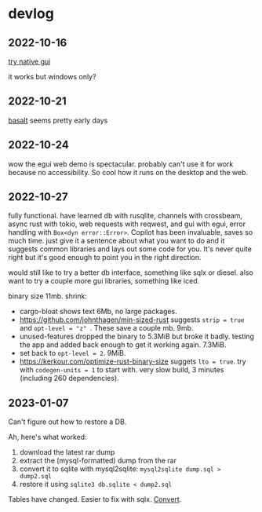# devlog

## 2022-10-16

[try native gui](https://github.com/gabdube/native-windows-gui)

it works but windows only?

## 2022-10-21

[basalt](https://github.com/AustinJ235/basalt) seems pretty early days

## 2022-10-24

wow the egui web demo is spectacular. probably can't use it for work because no accessibility. So cool how it runs on the desktop and the web. 

## 2022-10-27

fully functional. have learned db with rusqlite, channels with crossbeam, async rust with tokio, web requests with reqwest, and gui with egui, error handling with `Box<dyn error::Error>`. Copilot has been invaluable, saves so much time. just give it a sentence about what you want to do and it suggests common libraries and lays out some code for you. It's never quite right but it's good enough to point you in the right direction.

would still like to try a better db interface, something like sqlx or diesel. also want to try a couple more gui libraries, something like iced.

binary size 11mb. shrink:
 - cargo-bloat shows text 6Mb, no large packages. 
 - https://github.com/johnthagen/min-sized-rust suggests `strip = true ` and `opt-level = "z" `. These save a couple mb. 9mb.
 - unused-features dropped the binary to 5.3MiB but broke it badly. testing the app and added back enough to get it working again. 7.3MiB. 
 - set back to `opt-level = 2`. 9MiB. 
 - https://kerkour.com/optimize-rust-binary-size suggets `lto = true`.  try with `codegen-units = 1` to start with. very slow build, 3 minutes (including 260 dependencies). 

## 2023-01-07

Can't figure out how to restore a DB.

Ah, here's what worked:

1. download the latest rar dump
2. extract the (mysql-formatted) dump from the rar
3. convert it to sqlite with mysql2sqlite: `mysql2sqlite dump.sql > dump2.sql`
4. restore it using `sqlite3 db.sqlite < dump2.sql`

Tables have changed. Easier to fix with sqlx. [Convert](https://github.com/launchbadge/sqlx#usage).

